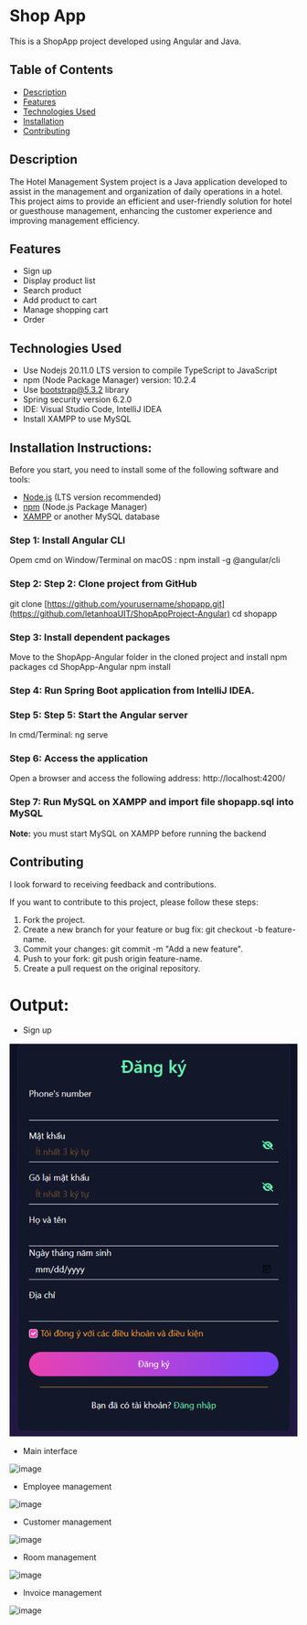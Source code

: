 # Shop App

This is a ShopApp project developed using Angular and Java.

## Table of Contents

- [Description](#description)
- [Features](#features)
- [Technologies Used](#technologies-used)
- [Installation](#installation)
- [Contributing](#contributing)

## Description

The Hotel Management System project is a Java application developed to assist in the management and organization of daily operations in a hotel. This project aims to provide an efficient and user-friendly solution for hotel or guesthouse management, enhancing the customer experience and improving management efficiency.

## Features

- Sign up
- Display product list
- Search product
- Add product to cart
- Manage shopping cart
- Order

## Technologies Used

- Use Nodejs 20.11.0 LTS version to compile TypeScript to JavaScript
- npm (Node Package Manager) version: 10.2.4
- Use bootstrap@5.3.2 library
- Spring security version 6.2.0 
- IDE: Visual Studio Code, IntelliJ IDEA
- Install XAMPP to use MySQL
  
## Installation Instructions:

Before you start, you need to install some of the following software and tools:

- [Node.js](https://nodejs.org/) (LTS version recommended)
- [npm](https://www.npmjs.com/) (Node.js Package Manager)
- [XAMPP](https://www.apachefriends.org/index.html) or another MySQL database

### Step 1: Install Angular CLI

Opem cmd on Window/Terminal on macOS : npm install -g @angular/cli

### Step 2: Step 2: Clone project from GitHub

git clone [https://github.com/yourusername/shopapp.git](https://github.com/letanhoaUIT/ShopAppProject-Angular)
cd shopapp

### Step 3: Install dependent packages

Move to the ShopApp-Angular folder in the cloned project and install npm packages
cd ShopApp-Angular
npm install

### Step 4: Run Spring Boot application from IntelliJ IDEA.

### Step 5: Step 5: Start the Angular server

In cmd/Terminal: ng serve

### Step 6: Access the application

Open a browser and access the following address:  http://localhost:4200/

### Step 7: Run MySQL on XAMPP and import file shopapp.sql into MySQL 

**Note:** you must start MySQL on XAMPP before running the backend

## Contributing

I look forward to receiving feedback and contributions.

If you want to contribute to this project, please follow these steps:

1. Fork the project.
2. Create a new branch for your feature or bug fix: git checkout -b feature-name.
3. Commit your changes: git commit -m "Add a new feature".
4. Push to your fork: git push origin feature-name.
5. Create a pull request on the original repository.



# Output:
- Sign up
               
![signup](https://github.com/letanhoaUIT/ShopAppProject-Angular/blob/main/images/sign-up.png)
- Main interface
                         
![image](https://github.com/letanhoaUIT/hotel-management/assets/141432034/84039fec-0c45-439a-949b-48734d24f660)
- Employee management
                   
![image](https://github.com/letanhoaUIT/hotel-management/assets/141432034/eecdbc42-decf-4f75-adc1-9dc13527a55c)
- Customer management
                  
![image](https://github.com/letanhoaUIT/hotel-management/assets/141432034/2517961e-1d1e-4846-8910-bc7cbc229e54)
- Room management
              
![image](https://github.com/letanhoaUIT/hotel-management/assets/141432034/c2a28cb6-6352-4912-ba51-f375d3701c53)
- Invoice management
  
![image](https://github.com/letanhoaUIT/hotel-management/assets/141432034/b9126167-5a6b-4ad1-91c0-95c89bad247f)



